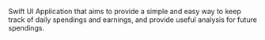 <In Progress> Swift UI Application that aims to provide a simple and easy way to keep track of daily spendings and earnings, and provide useful analysis for future spendings.
